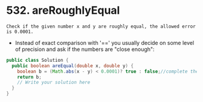 # 532. areRoughlyEqual

```
Check if the given number x and y are roughly equal, the allowed error is 0.0001.
```

- Instead of exact comparison with '==' you usually decide on some level of
  precision and ask if the numbers are "close enough":

```java
public class Solution {
  public boolean areEqual(double x, double y) {
    boolean b = (Math.abs(x - y) < 0.0001)? true : false;//complete the expression
    return b;
    // Write your solution here
  }
}
```